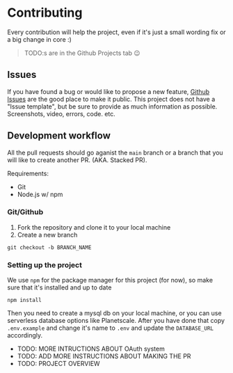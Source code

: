 # Contributing

Every contribution will help the project, even if it's just a small wording fix or a big change in core :) 

> TODO:s are in the Github Projects tab 😉

## Issues

If you have found a bug or would like to propose a new feature, [Github Issues]() are the good place to make it public. This project does not have a "Issue template", but be sure to provide as much information as possible. Screenshots, video, errors, code. etc. 

## Development workflow

All the pull requests should go aganist the `main` branch or a branch that you will like to create another PR. (AKA. Stacked PR). 

Requirements:

- Git
- Node.js w/ npm

### Git/Github

1. Fork the repository and clone it to your local machine
2. Create a new branch

```
git checkout -b BRANCH_NAME
```

### Setting up the project

We use `npm` for the package manager for this project (for now), so make sure that it's installed and up to date

```
npm install
```

Then you need to create a mysql db on your local machine, or you can use serverless database options like Planetscale. After you have done that copy `.env.example` and change it's name to `.env` and update the `DATABASE_URL` accordingly.

- TODO: MORE INTRUCTIONS ABOUT OAuth system
- TODO: ADD MORE INSTRUCTIONS ABOUT MAKING THE PR
- TODO: PROJECT OVERVIEW
